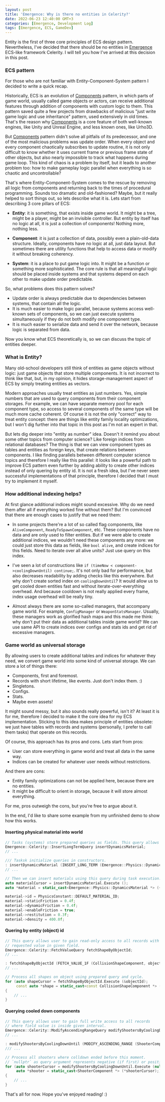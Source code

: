 ```yaml
---
layout: post
title: 'Emergence: Why is there no entities in Celerity?'
date: 2022-06-23 12:40:00 GMT+3
categories: [Emergence, Development Log]
tags: [Emergence, ECS, GameDev]
---
```


Entity is the first of three core principles of ECS design pattern. Nevertheless, I've decided that there should be
no entities in [Emergence](https://github.com/KonstantinTomashevich/Emergence) ECS-like framework Celerity. 
I will tell you how I've arrived at this decision in this post.

### ECS pattern

For those who are not familiar with Entity-Component-System pattern I decided to write a quick recap.

Historically, ECS is an evolution of [Components](https://gameprogrammingpatterns.com/component.html) pattern,
in which parts of game world, usually called game objects or actors, can receive additional features through
addition of components with custom logic to them. This pattern saved quite a few projects from drawbacks of malicious
"just write game logic and use inheritance" pattern, used extensively in old times. That's the reason why
[Components](https://gameprogrammingpatterns.com/component.html) is a core feature of both well-known engines, like
Unity and Unreal Engine, and less known ones, like Urho3D.

But [Components](https://gameprogrammingpatterns.com/component.html) pattern didn't solve all pitfails of its 
predecessor, and one of the most malicious problems was update order. When every object and every component
chaotically subscribes to update routine, it is not only difficult to know whether it uses current frame or previous
frame state of other objects, but also nearly impossible to track what happens during game loop. This kind of chaos
is a problem by itself, but it leads to another problem too: how to make gameplay logic parallel when everything is
so chaotic and uncontrollable?

That's where Entity-Component-System comes to the rescue by removing all logic from components and returning back
to the times of procedural programming. Sounds too dramatic and old-fashioned? Maybe, but it really helped to
sort things out, so lets describe what it is. Lets start from describing 3 core pillars of ECS:

- **Entity**: it is something, that exists inside game world. It might be a tree, might be a player, might be an 
  invisible controller. But entity by itself has no logic at all, it is just a collection of components! Nothing more,
  nothing less.

- **Component**: it is just a collection of data, possibly even a plain-old-data structure. Ideally, components have
  no logic at all, just data layout. But sometimes there are utility functions that help to access data or modify it
  without breaking coherency.

- **System**: it is a place to put game logic into. It might be a function or something more sophisticated. The core
  rule is that all meaningful logic should be placed inside systems and that systems depend on each other to make
  update order predictable.

So, what problems does this pattern solves?

- Update order is always predictable due to dependencies between systems, that contain all the logic.
- It is much easier to make logic parallel, because systems access well-known sets of components, so we can
  just execute systems simultaneously if they do not both modify one component type.
- It is much easier to serialize data and send it over the network, because logic is separated from data.

Now you know what ECS theoretically is, so we can discuss the topic of entities deeper.

### What is Entity?

Many old-school developers still think of entities as game objects without logic: just game objects that store
multiple components. It is not incorrect to think like that, but, in my opinion, it hides storage-management
aspect of ECS by simply treating entities as vectors.

Modern approaches usually treat entities as just numbers. Yes, simple numbers that are used to query components 
from their component storages. For example, we can have separate memory pool for each component type, so access
to several components of the same type will be much more cache coherent. Of course it is not the only "correct"
way to treat entity concept: there are things like entity family locality optimizations, but I won't dig further
into that topic in this post as I'm not an expert in that. 

But lets dig deeper into "entity as number" idea. Doesn't it remind you about some other topics from computer 
science? Like foreign indices from relational databases? The thing is that we can view component types as tables
and entities as foreign keys, that create relations between components. I like finding parallels between different
computer science topics and therefore I really like this parallel: it looks like a powerful path to improve
ECS pattern even further by adding ability to create other indices instead of only quering by entity id.
It is not a fresh idea, but I've never seen successful implementations of that principle, therefore I decided
that I must try to implement it myself.

### How additional indexing helps?

At first glance additional indices might sound excessive. Why do we need them after all if everything worked fine 
without them? But I'm convinced that there are enough cases to justify that we need them:

- In some projects there're a lot of so called flag components, like `AliveComponent`, `ReadyToSpawnComponent`, etc.
  These components have no data and are only used to filter entities. But if we were able to create additional indices,
  we wouldn't need these components any more: we could just store this data as fields, like `bool alive`, and create
  indices for this fields. Need to iterate over all alive units? Just use query on this index.

- I've seen a lot of constructions like `if (timeNow < component->coolingDownUntil) continue;`. It's not only bad for
  performance, but also decreases readability by adding checks like this everywhere. But why don't create sorted index
  on `coolingDownUntil`? It would allow us to get cooled down entities fast and without iterate-over-everything
  overhead. And because cooldown is not really applied every frame, index usage overhead will be really tiny.

- Almost always there are some so-called managers, that accompany game world. For example, `ConfigManager` or 
  `WeaponStatsManager`. Usually, these managers work as glorified hash maps and this made me think: why don't put
  their data as additional tables inside game world? We can use same API to create indices over configs and stats
  ids and get rid of excessive managers.

### Game world as universal storage

By allowing users to create additional tables and indices for whatever they need, we convert game world into some
kind of universal storage. We can store a lot of things there:

- Components, first and foremost.
- Records with short lifetime, like events. Just don't index them. :)
- Singletons.
- Configs.
- Stats.
- Maybe even assets!

It might sound messy, but it also sounds really powerful, isn't it? At least it is for me, therefore I decided to
make it the core idea for my ECS implementation. Sticking to this idea makes principle of entities obsolete: 
we just have tables with records and systems (personally, I prefer to call them tasks) that operate on this records.

Of course, this approach has its pros and cons. Lets start from pros:

- User can store everything in game world and treat all data in the same way.
- Indices can be created for whatever user needs without restrictions.

And there are cons:

- Entity family optimizations can not be applied here, because there are no entities.
- It might be difficult to orient in storage, because it will store almost everything.

For me, pros outweigh the cons, but you're free to argue about it.

In the end, I'd like to share some example from my unfinished demo to show how this works.

#### Inserting physical material into world

```c++
// Tasks (systems) store prepared queries as fields. This query allows user to insert records.
Emergence::Celerity::InsertLongTermQuery insertDynamicsMaterial;
// ...

/// Tasksk initialize queries in constructors.
: insertDynamicsMaterial (INSERT_LONG_TERM (Emergence::Physics::DynamicsMaterial)),
// ...

// Then we can insert materials using this query during task execution.
auto materialCursor = insertDynamicsMaterial.Execute ();
auto *material = static_cast<Emergence::Physics::DynamicsMaterial *> (++materialCursor);

material->id = PhysicsConstant::DEFAULT_MATERIAL_ID;
material->staticFriction = 0.4f;
material->dynamicFriction = 0.4f;
material->enableFriction = true;
material->restitution = 0.3f;
material->density = 400.0f;
```

#### Quering by entity (object) id

```c++
// This query allows user to gain read-only access to all records with 
// requested value in given field.
Emergence::Celerity::FetchValueQuery fetchShapeByObjectId;
// ...

: fetchShapeByObjectId (FETCH_VALUE_1F (CollisionShapeComponent, objectId)),
// ...

// Process all shapes on object using prepared query and cycle.
for (auto shapeCursor = fetchShapeByObjectId.Execute (&objectId);
     const auto *shape = static_cast<const CollisionShapeComponent *> (*shapeCursor); ++shapeCursor)
{
    // ...
}
```

#### Querying cooled down components

```c++
// This query allows user to gain full write access to all records 
// where field value is inside given interval.
Emergence::Celerity::ModifyAscendingRangeQuery modifyShootersByCoolingDownUntil;
// ...

: modifyShootersByCoolingDownUntil (MODIFY_ASCENDING_RANGE (ShooterComponent, coolingDownUntilNs)),
/// ...

// Process all shooters where colldown ended before this moment.
// `nullptr` as query argument represents negative (if first) or positive (if second) infinity.
for (auto shooterCursor = modifyShootersByCoolingDownUntil.Execute (nullptr, &time->fixedTimeNs);
     auto *shooter = static_cast<ShooterComponent *> (*shooterCursor);)
{
    // ...
}
```

That's all for now. Hope you've enjoyed reading! :)
